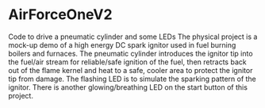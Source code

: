 # AirForceOneV2
Code to drive a pneumatic cylinder and some LEDs
The physical project is a mock-up demo of a high energy DC spark ignitor used in fuel burning boilers and furnaces.  The pneumatic cylinder introduces the ignitor tip into the fuel/air stream for reliable/safe ignition of the fuel, then retracts back out of the flame kernel and heat to a safe, cooler area to protect the ignitor tip from damage.  The flashing LED is to simulate the sparking pattern of the ignitor.  There is another glowing/breathing LED on the start button of this project.
